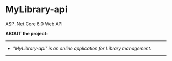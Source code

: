 # MyLibrary-api
ASP .Net Core 6.0 Web API

 **ABOUT the project:**
 
 ------------
 
 - *"MyLibrary-api" is an online application for Library management.*


 ------------
